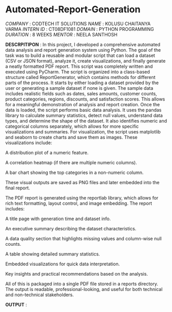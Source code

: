 # Automated-Report-Generation
*COMPANY* : CODTECH IT SOLUTIONS
*NAME* : KOLUSU CHAITANYA VARMA
*INTERN ID* : CT08DF1081
*DOMAIN* : PYTHON PROGRAMMING
*DURATION* : 8 WEEKS
*MENTOR* : NEELA SANTHOSH

  **DESCRPITIPON** :
  In this project, I developed a comprehensive automated data analysis and report generation system using Python. The goal of the task was to build a reusable and modular script that can load a dataset (CSV or JSON format), analyze it, create visualizations, and finally generate a neatly formatted PDF report. This script was completely written and executed using PyCharm.
The script is organized into a class-based structure called ReportGenerator, which contains methods for different parts of the process. It starts by either loading a dataset provided by the user or generating a sample dataset if none is given. The sample data includes realistic fields such as dates, sales amounts, customer counts, product categories, regions, discounts, and satisfaction scores. This allows for a meaningful demonstration of analysis and report creation.
Once the data is loaded, the script performs basic data analysis. It uses the pandas library to calculate summary statistics, detect null values, understand data types, and determine the shape of the dataset. It also identifies numeric and categorical columns separately, which allows for more specific visualizations and summaries.
For visualization, the script uses matplotlib and seaborn to create charts and save them as images. These visualizations include:

A distribution plot of a numeric feature.

A correlation heatmap (if there are multiple numeric columns).

A bar chart showing the top categories in a non-numeric column.

These visual outputs are saved as PNG files and later embedded into the final report.

The PDF report is generated using the reportlab library, which allows for rich text formatting, layout control, and image embedding. The report includes:

A title page with generation time and dataset info.

An executive summary describing the dataset characteristics.

A data quality section that highlights missing values and column-wise null counts.

A table showing detailed summary statistics.

Embedded visualizations for quick data interpretation.

Key insights and practical recommendations based on the analysis.

All of this is packaged into a single PDF file stored in a reports directory. The output is readable, professional-looking, and useful for both technical and non-technical stakeholders.

**OUTPUT** :


